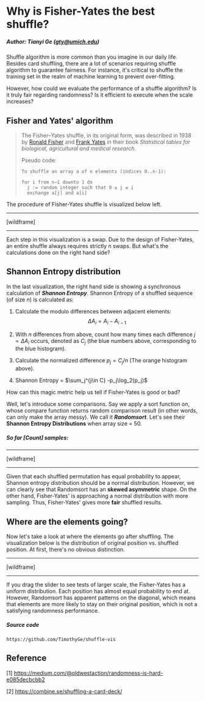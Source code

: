 # Why is Fisher-Yates the best shuffle?

##### Author: Tianyi Ge (gty@umich.edu)

Shuffle algorithm is more common than you imagine in our daily life. Besides card shuffling, there are a lot of scenarios requiring shuffle algorithm to guarantee fairness. For instance, it's critical to shuffle the training set in the realm of machine learning to prevent over-fitting.

However, how could we evaluate the performance of a shuffle algorithm? Is it truly fair regarding randomness? Is it efficient to execute when the scale increases?

## Fisher and Yates' algorithm

> The Fisher–Yates shuffle, in its original form, was described in 1938 by [Ronald Fisher](https://en.wikipedia.org/wiki/Ronald_Fisher) and [Frank Yates](https://en.wikipedia.org/wiki/Frank_Yates) in their book *Statistical tables for biological, agricultural and medical research*.
>
> Pseudo code:
>
> ```pseudocode
> To shuffle an array a of n elements (indices 0..n-1):
> 
> for i from n−1 downto 1 do
>   j := random integer such that 0 ≤ j ≤ i
>   exchange a[j] and a[i]
> ```

The procedure of Fisher-Yates shuffle is visualized below left.

---

[wildframe]

---

Each step in this visualization is a swap. Due to the design of Fisher-Yates, an entire shuffle always requires strictly n swaps. But what's the calculations done on the right hand side?

## Shannon Entropy distribution

In the last visualization, the right hand side is showing a synchronous calculation of ***Shannon Entropy***. Shannon Entropy of a shuffled sequence (of size $n$) is calculated as:

1. Calculate the modulo differences between adjacent elements: $$\Delta A_i=A_i-A_{i-1}$$

2. With $n$ differences from above, count how many times each difference $j=\Delta A_i$ occurs, denoted as $C_j$ (the blue numbers above, corresponding to the blue histogram).
3. Calculate the normalized difference $p_j=C_j/n$ (The orange histogram above).
4. Shannon Entropy = $\sum_j^{j\in C} -p_j\log_2(p_j)$

How can this magic metric help us tell if Fisher-Yates is good or bad?

Well, let's introduce some comparisons. Say we apply a sort function on, whose compare function returns random comparison result (in other words, can only make the array messy). We call it ***Randomsort***. Let's see their **Shannon Entropy Distributions** when array size = 50.

##### So far [Count] samples:

---

[wildframe]

---

Given that each shuffled permutation has equal probability to appear, Shannon entropy distribution should be a normal distribution. However, we can clearly see that Randomsort has an **skewed asymmetric** shape. On the other hand, Fisher-Yates' is approaching a normal distribution with more sampling. Thus, Fisher-Yates' gives more **fair** shuffled results.

## Where are the elements going?

Now let's take a look at where the elements go after shuffling. The visualization below is the distribution of original position vs. shuffled position. At first, there's no obvious distinction.

---

[wildframe]

---

If you drag the slider to see tests of larger scale, the Fisher-Yates has a uniform distribution. Each position has almost equal probability to end at. However, Randomsort has apparent patterns on the diagonal, which means that elements are more likely to stay on their original position, which is not a satisfying randomness performance.



##### Source code

 	https://github.com/TimothyGe/shuffle-vis

## Reference

[1] https://medium.com/@oldwestaction/randomness-is-hard-e085decbcbb2

[2] https://combine.se/shuffling-a-card-deck/
